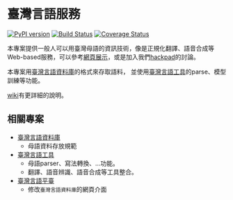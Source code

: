 # 臺灣言語服務

[![PyPI version](https://badge.fury.io/py/tai5-uan5_gian5-gi2_hok8-bu7.svg)](https://badge.fury.io/py/tai5-uan5_gian5-gi2_hok8-bu7)
[![Build Status](https://travis-ci.org/sih4sing5hong5/tai5-uan5_gian5-gi2_hok8-bu7.svg)](https://travis-ci.org/sih4sing5hong5/tai5-uan5_gian5-gi2_hok8-bu7)
[![Coverage Status](https://coveralls.io/repos/sih4sing5hong5/tai5-uan5_gian5-gi2_hok8-bu7/badge.svg?branch=master&service=github)](https://coveralls.io/github/sih4sing5hong5/tai5-uan5_gian5-gi2_hok8-bu7?branch=master)

本專案提供一般人可以用臺灣母語的資訊技術，像是正規化翻譯、語音合成等Web-based服務，可以參考[網頁展示](http://xn--7zrr5mu7u.xn--v0qr21b.xn--kpry57d)，或是加入我們[hackpad](https://g0v.hackpad.com/f4rSgcFTIzz)的討論。

本專案用[臺灣言語資料庫](https://github.com/sih4sing5hong5/tai5-uan5_gian5-gi2_tsu1-liau7-khoo3)的格式來存取語料，
並使用[臺灣言語工具](https://github.com/sih4sing5hong5/tai5-uan5_gian5-gi2_kang1-ku7)的parse、模型訓練等功能。

[wiki](https://github.com/sih4sing5hong5/tai5-uan5_gian5-gi2_hok8-bu7/wiki)有更詳細的說明。

## 相關專案
* [臺灣言語資料庫](https://github.com/sih4sing5hong5/tai5-uan5_gian5-gi2_tsu1-liau7-khoo3)
  * 母語資料存放規範
* [臺灣言語工具](https://github.com/sih4sing5hong5/tai5-uan5_gian5-gi2_kang1-ku7)
  * 母語parser、寫法轉換、…功能。
  * 翻譯、語音辨識、語音合成等工具整合。
* [臺灣言語平臺](https://github.com/sih4sing5hong5/tai5-uan5_gian5-gi2_phing5-thai5)
  * 修改`臺灣言語資料庫`的網頁介面
